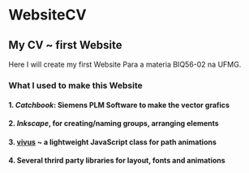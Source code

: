 # WebsiteCV
## My CV ~ first Website

Here I will create my first Website
Para a materia BIQ56-02 na UFMG.

### What I used to make this Website
#### 1. *Catchbook*: Siemens PLM Software to make the vector grafics
#### 2. *Inkscape*, for creating/naming groups, arranging elements
#### 3. [vivus](https://maxwellito.github.io/vivus/) ~ a lightweight JavaScript class for path animations
#### 4. Several thrird party libraries for layout, fonts and animations
